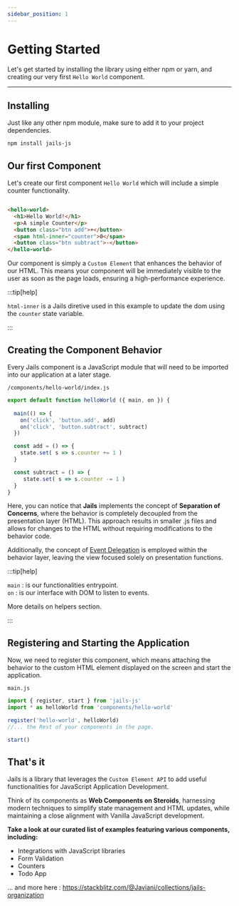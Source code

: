 ```yaml
---
sidebar_position: 1
---
```


# Getting Started

Let's get started by installing the library using either npm or yarn, and creating our very first `Hello World` component.

---

## Installing

Just like any other npm module, make sure to add it to your project dependencies.

```bash
npm install jails-js
```

## Our first Component 

Let's create our first component `Hello World` which will include a simple counter functionality.

```html

<hello-world>
  <h1>Hello World!</h1>
  <p>A simple Counter</p>
  <button class="btn add">+</button>
  <span html-inner="counter">0</span>
  <button class="btn subtract">-</button> 
</hello-world>
```

Our component is simply a `Custom Element` that enhances the behavior of our HTML. This means your component will be immediately visible to the user as soon as the page loads, ensuring a high-performance experience.

:::tip[help]

`html-inner` is a Jails diretive used in this example to update the dom using the `counter` state variable.

:::



## Creating the Component Behavior
Every Jails component is a JavaScript module that will need to be imported into our application at a later stage.

`/components/hello-world/index.js`

```ts
export default function helloWorld ({ main, on }) {
  
  main(() => {
    on('click', 'button.add', add)
    on('click', 'button.subtract', subtract)
  })

  const add = () => {
    state.set( s => s.counter += 1 )
  }

  const subtract = () => {
     state.set( s => s.counter -= 1 )
  }
}
```

Here, you can notice that **Jails** implements the concept of **Separation of Concerns**, where the behavior is completely decoupled from the presentation layer (HTML). This approach results in smaller .js files and allows for changes to the HTML without requiring modifications to the behavior code.

Additionally, the concept of [Event Delegation](https://www.freecodecamp.org/news/event-delegation-javascript/) is employed within the behavior layer, leaving the view focused solely on presentation functions.

:::tip[help]

`main` : is our functionalities entrypoint. <br />`on` : is our interface with DOM to listen to events.

More details on helpers section.

:::

## Registering and Starting the Application

Now, we need to register this component, which means attaching the behavior to the custom HTML element displayed on the screen and start the application.

`main.js` 

```ts
import { register, start } from 'jails-js'
import * as helloWorld from 'components/hello-world'

register('hello-world', helloWorld)
//... the Rest of your components in the page.

start()
```

## That's it

Jails is a library that leverages the `Custom Element API` to add useful functionalities for JavaScript Application Development. 

Think of its components as **Web Components on Steroids**, harnessing modern techniques to simplify state management and HTML updates, while maintaining a close alignment with Vanilla JavaScript development.

**Take a look at our curated list of examples featuring various components, including:**  
- Integrations with JavaScript libraries
- Form Validation
- Counters
- Todo App 

... and more here : https://stackblitz.com/@Javiani/collections/jails-organization